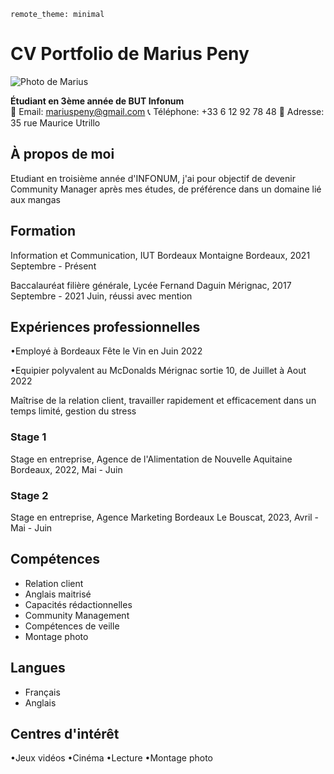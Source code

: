 `remote_theme: minimal`
# CV Portfolio de Marius Peny
![Photo de Marius](./bvcv.jpg)

**Étudiant en 3ème année de BUT Infonum**  
📧 Email: mariuspeny@gmail.com
📞 Téléphone: +33 6 12 92 78 48
📍 Adresse: 35 rue Maurice Utrillo

## À propos de moi
Etudiant en troisième année d'INFONUM, j'ai pour objectif de devenir Community Manager après mes études, de préférence dans un domaine lié aux mangas

## Formation
Information et Communication, IUT Bordeaux Montaigne
Bordeaux, 2021 Septembre - Présent

Baccalauréat filière générale, Lycée Fernand Daguin
Mérignac, 2017 Septembre - 2021 Juin, réussi avec mention

## Expériences professionnelles

•Employé à Bordeaux Fête le Vin en Juin 2022

•Equipier polyvalent au McDonalds Mérignac sortie 10, de Juillet à Aout 2022

Maîtrise de la relation client, travailler rapidement et efficacement dans un temps limité, gestion du stress

### Stage 1 
Stage en entreprise, Agence de l'Alimentation de Nouvelle Aquitaine
Bordeaux, 2022, Mai - Juin

### Stage 2
Stage en entreprise, Agence Marketing Bordeaux
Le Bouscat, 2023, Avril - Mai - Juin

## Compétences
- Relation client
- Anglais maitrisé 
- Capacités rédactionnelles
- Community Management
- Compétences de veille
- Montage photo

## Langues
- Français 
- Anglais  

## Centres d'intérêt
•Jeux vidéos
•Cinéma
•Lecture
•Montage photo
